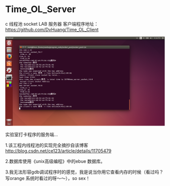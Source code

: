 # Time_OL_Server
c 线程池 socket LAB 服务器
客户端程序地址：https://github.com/DvHuang/Time_OL_Client


![image](https://github.com/DvHuang/Time_OL_Client/blob/master/server.PNG)

实验室打卡程序的服务端...


1.该工程内线程池的实现完全摘抄自该博客 http://blog.csdn.net/ce123/article/details/11705479

2.数据库使用《unix高级编程》中的ebue 数据库。

3.我无法形容gdb调试程序时的感觉，我是说当你用它查看内存的时候（看过吗？写orange 系统时看过的呀～～），so sex！
